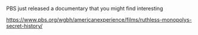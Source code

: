 PBS just released a documentary that you might find interesting 

https://www.pbs.org/wgbh/americanexperience/films/ruthless-monopolys-secret-history/
